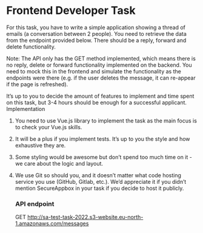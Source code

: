 # Frontend Developer Task

For this task, you have to write a simple application showing a thread of emails (a conversation
between 2 people). You need to retrieve the data from the endpoint provided below. There
should be a reply, forward and delete functionality.

Note: The API only has the GET method implemented, which means there is no reply, delete or
forward functionality implemented on the backend. You need to mock this in the frontend and
simulate the functionality as the endpoints were there (e.g. if the user deletes the message, it
can re-appear if the page is refreshed).

It’s up to you to decide the amount of features to implement and time spent on this task, but 3-4
hours should be enough for a successful applicant.
Implementation

1. You need to use Vue.js library to implement the task as the main focus is to check your
   Vue.js skills.

2. It will be a plus if you implement tests. It’s up to you the style and how exhaustive they
   are.

3. Some styling would be awesome but don’t spend too much time on it - we care about the
   logic and layout.

4. We use Git so should you, and it doesn’t matter what code hosting service you use
   (GitHub, Gitlab, etc.). We’d appreciate it if you didn’t mention SecureAppbox in your task
   if you decide to host it publicly.

    ### API endpoint

    GET http://sa-test-task-2022.s3-website.eu-north-1.amazonaws.com/messages
